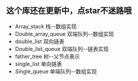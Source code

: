 ## 这个库还在更新中，点star不迷路哦


- Array_stack                     栈--数组实现
- Double_array_queue              双端队列--数组实现
- double_list                     双向链表
- Double_list_queue               双端队列--链表实现
- father_tree                     树--父节点表示
- single_list                     单向链表
- Single_queue                    单端队列--数组实现

